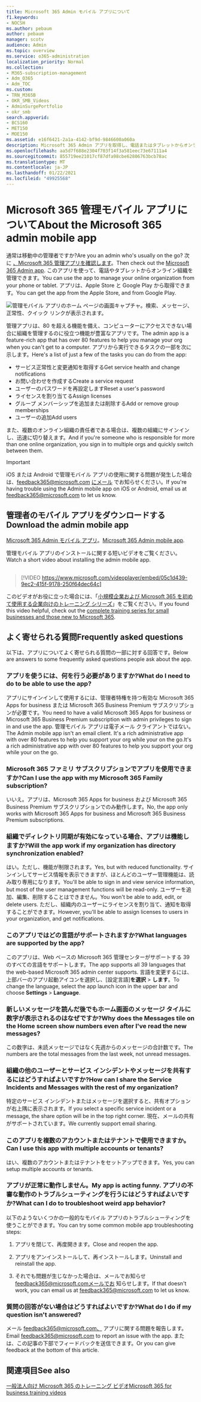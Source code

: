```yaml
---
title: Microsoft 365 Admin モバイル アプリについて
f1.keywords:
- NOCSH
ms.author: pebaum
author: pebaum
manager: scotv
audience: Admin
ms.topic: overview
ms.service: o365-administration
localization_priority: Normal
ms.collection:
- M365-subscription-management
- Adm_O365
- Adm_TOC
ms.custom:
- TRN_M365B
- OKR_SMB_Videos
- AdminSurgePortfolio
- okr_smb
search.appverid:
- BCS160
- MET150
- MOE150
ms.assetid: e16f6421-2a1a-4142-bf9d-9846600a060a
description: Microsoft 365 Admin アプリを取得し、電話またはタブレットからオンライン組織を管理する方法について説明します。
ms.openlocfilehash: aa5d7f688e2304f703f14f3a581eec73e67111a4
ms.sourcegitcommit: 855719ee21017cf87dfa98cbe62806763bcb78ac
ms.translationtype: MT
ms.contentlocale: ja-JP
ms.lasthandoff: 01/22/2021
ms.locfileid: "49925568"
---
```

# <a name="about-the-microsoft-365-admin-mobile-app"></a><span data-ttu-id="b8008-103">Microsoft 365 管理モバイル アプリについて</span><span class="sxs-lookup"><span data-stu-id="b8008-103">About the Microsoft 365 admin mobile app</span></span>

<span data-ttu-id="b8008-104">通常は移動中の管理者ですか?</span><span class="sxs-lookup"><span data-stu-id="b8008-104">Are you an admin who's usually on the go?</span></span> <span data-ttu-id="b8008-105">次に [、Microsoft 365 管理アプリを確認します](https://go.microsoft.com/fwlink/?LinkID=627216)。</span><span class="sxs-lookup"><span data-stu-id="b8008-105">Then check out the [Microsoft 365 Admin app](https://go.microsoft.com/fwlink/?LinkID=627216).</span></span> <span data-ttu-id="b8008-106">このアプリを使って、電話やタブレットからオンライン組織を管理できます。</span><span class="sxs-lookup"><span data-stu-id="b8008-106">You can use the app to manage your online organization from your phone or tablet.</span></span> <span data-ttu-id="b8008-107">アプリは、Apple Store と Google Play から取得できます。</span><span class="sxs-lookup"><span data-stu-id="b8008-107">You can get the app from the Apple Store, and from Google Play.</span></span> <br> 

![管理モバイル アプリのホーム ページの画面キャプチャ。検索、メッセージ、正常性、クイック リンクが表示されます。](../../media/admin-mobile-app-darkbg.png)

<span data-ttu-id="b8008-109">管理アプリは、80 を超える機能を備え、コンピューターにアクセスできない場合に組織を管理するのに役立つ機能が豊富なアプリです。</span><span class="sxs-lookup"><span data-stu-id="b8008-109">The admin app is a feature-rich app that has over 80 features to help you manage your org when you can't get to a computer.</span></span> <span data-ttu-id="b8008-110">アプリから実行できるタスクの一部を次に示します。</span><span class="sxs-lookup"><span data-stu-id="b8008-110">Here's a list of just a few of the tasks you can do from the app:</span></span>

- <span data-ttu-id="b8008-111">サービス正常性と変更通知を取得する</span><span class="sxs-lookup"><span data-stu-id="b8008-111">Get service health and change notifications</span></span>
- <span data-ttu-id="b8008-112">お問い合わせを作成する</span><span class="sxs-lookup"><span data-stu-id="b8008-112">Create a service request</span></span>
- <span data-ttu-id="b8008-113">ユーザーのパスワードを再設定します</span><span class="sxs-lookup"><span data-stu-id="b8008-113">Reset a user's password</span></span>
- <span data-ttu-id="b8008-114">ライセンスを割り当てる</span><span class="sxs-lookup"><span data-stu-id="b8008-114">Assign licenses</span></span>
- <span data-ttu-id="b8008-115">グループ メンバーシップを追加または削除する</span><span class="sxs-lookup"><span data-stu-id="b8008-115">Add or remove group memberships</span></span>
- <span data-ttu-id="b8008-116">ユーザーの追加</span><span class="sxs-lookup"><span data-stu-id="b8008-116">Add users</span></span> 

<span data-ttu-id="b8008-117">また、複数のオンライン組織の責任者である場合は、複数の組織にサインインし、迅速に切り替えます。</span><span class="sxs-lookup"><span data-stu-id="b8008-117">And if you're someone who is responsible for more than one online organization, you sign in to multiple orgs and quickly switch between them.</span></span> 
  
> [!IMPORTANT]
> <span data-ttu-id="b8008-118">iOS または Android で管理モバイル アプリの使用に関する問題が発生した場合は、feedback365@microsoft.com [にメール](mailto:feedback365@microsoft.com) でお知らせください。</span><span class="sxs-lookup"><span data-stu-id="b8008-118">If you're having trouble using the Admin mobile app on iOS or Android, email us at [feedback365@microsoft.com](mailto:feedback365@microsoft.com) to let us know.</span></span> 
  
## <a name="download-the-admin-mobile-app"></a><span data-ttu-id="b8008-119">管理者のモバイル アプリをダウンロードする</span><span class="sxs-lookup"><span data-stu-id="b8008-119">Download the admin mobile app</span></span>

<span data-ttu-id="b8008-120">[Microsoft 365 Admin モバイル アプリ](https://go.microsoft.com/fwlink/?LinkID=627216)。</span><span class="sxs-lookup"><span data-stu-id="b8008-120">[Microsoft 365 Admin mobile app](https://go.microsoft.com/fwlink/?LinkID=627216).</span></span>
  
<span data-ttu-id="b8008-121">管理モバイル アプリのインストールに関する短いビデオをご覧ください。</span><span class="sxs-lookup"><span data-stu-id="b8008-121">Watch a short video about installing the admin mobile app.</span></span><br><br>

> [!VIDEO https://www.microsoft.com/videoplayer/embed/05c1d439-9ec2-415f-9178-250f64dec64c] 

<span data-ttu-id="b8008-122">このビデオがお役に立った場合には、「[小規模企業および Microsoft 365 を初めて使用する企業向けのトレーニング シリーズ](https://support.microsoft.com/office/6ab4bbcd-79cf-4000-a0bd-d42ce4d12816)」をご覧ください。</span><span class="sxs-lookup"><span data-stu-id="b8008-122">If you found this video helpful, check out the [complete training series for small businesses and those new to Microsoft 365](https://support.microsoft.com/office/6ab4bbcd-79cf-4000-a0bd-d42ce4d12816).</span></span>

 
## <a name="frequently-asked-questions"></a><span data-ttu-id="b8008-123">よく寄せられる質問</span><span class="sxs-lookup"><span data-stu-id="b8008-123">Frequently asked questions</span></span>

<span data-ttu-id="b8008-124">以下は、アプリについてよく寄せられる質問の一部に対する回答です。</span><span class="sxs-lookup"><span data-stu-id="b8008-124">Below are answers to some frequently asked questions people ask about the app.</span></span>
  
### <a name="what-do-i-need-to-do-to-be-able-to-use-the-app"></a><span data-ttu-id="b8008-125">アプリを使うには、何を行う必要がありますか?</span><span class="sxs-lookup"><span data-stu-id="b8008-125">What do I need to do to be able to use the app?</span></span>

<span data-ttu-id="b8008-126">アプリにサインインして使用するには、管理者特権を持つ有効な Microsoft 365 Apps for business または Microsoft 365 Business Premium サブスクリプションが必要です。</span><span class="sxs-lookup"><span data-stu-id="b8008-126">You need to have a valid Microsoft 365 Apps for business or Microsoft 365 Business Premium subscription with admin privileges to sign in and use the app.</span></span> <span data-ttu-id="b8008-127">管理モバイル アプリは電子メール クライアントではない。</span><span class="sxs-lookup"><span data-stu-id="b8008-127">The Admin mobile app isn't an email client.</span></span> <span data-ttu-id="b8008-128">It's a rich administrative app with over 80 features to help you support your org while your on the go.</span><span class="sxs-lookup"><span data-stu-id="b8008-128">It's a rich administrative app with over 80 features to help you support your org while your on the go.</span></span>
  
### <a name="can-i-use-the-app-with-my-microsoft-365-family-subscription"></a><span data-ttu-id="b8008-129">Microsoft 365 ファミリ サブスクリプションでアプリを使用できますか?</span><span class="sxs-lookup"><span data-stu-id="b8008-129">Can I use the app with my Microsoft 365 Family subscription?</span></span>

<span data-ttu-id="b8008-130">いいえ。アプリは、Microsoft 365 Apps for business および Microsoft 365 Business Premium サブスクリプションでのみ動作します。</span><span class="sxs-lookup"><span data-stu-id="b8008-130">No, the app only works with Microsoft 365 Apps for business and Microsoft 365 Business Premium subscriptions.</span></span> 
  
### <a name="will-the-app-work-if-my-organization-has-directory-synchronization-enabled"></a><span data-ttu-id="b8008-131">組織でディレクトリ同期が有効になっている場合、アプリは機能しますか?</span><span class="sxs-lookup"><span data-stu-id="b8008-131">Will the app work if my organization has directory synchronization enabled?</span></span>

<span data-ttu-id="b8008-132">はい。ただし、機能が制限されます。</span><span class="sxs-lookup"><span data-stu-id="b8008-132">Yes, but with reduced functionality.</span></span> <span data-ttu-id="b8008-133">サインインしてサービス情報を表示できますが、ほとんどのユーザー管理機能は、読み取り専用になります。</span><span class="sxs-lookup"><span data-stu-id="b8008-133">You'll be able to sign in and view service information, but most of the user management functions will be read-only.</span></span> <span data-ttu-id="b8008-134">ユーザーを追加、編集、削除することはできません。</span><span class="sxs-lookup"><span data-stu-id="b8008-134">You won't be able to add, edit, or delete users.</span></span> <span data-ttu-id="b8008-135">ただし、組織内のユーザーにライセンスを割り当て、通知を取得することができます。</span><span class="sxs-lookup"><span data-stu-id="b8008-135">However, you'll be able to assign licenses to users in your organization, and get notifications.</span></span>
  
### <a name="what-languages-are-supported-by-the-app"></a><span data-ttu-id="b8008-136">このアプリではどの言語がサポートされますか?</span><span class="sxs-lookup"><span data-stu-id="b8008-136">What languages are supported by the app?</span></span>

<span data-ttu-id="b8008-137">このアプリは、Web ベースの Microsoft 365 管理センターがサポートする 39 のすべての言語をサポートします。</span><span class="sxs-lookup"><span data-stu-id="b8008-137">The app supports all 39 languages that the web-based Microsoft 365 admin center supports.</span></span> <span data-ttu-id="b8008-138">言語を変更するには、上部バーのアプリ起動アイコンを選択し、[設定言語]**を選択**  >  **します**。</span><span class="sxs-lookup"><span data-stu-id="b8008-138">To change the language, select the app launch icon in the upper bar and choose **Settings** > **Language**.</span></span>
  
### <a name="why-does-the-messages-tile-on-the-home-screen-show-numbers-even-after-ive-read-the-new-messages"></a><span data-ttu-id="b8008-139">新しいメッセージを読んだ後でもホーム画面のメッセージ タイルに数字が表示されるのはなぜですか?</span><span class="sxs-lookup"><span data-stu-id="b8008-139">Why does the Messages tile on the Home screen show numbers even after I've read the new messages?</span></span>

<span data-ttu-id="b8008-140">この数字は、未読メッセージではなく先週からのメッセージの合計数です。</span><span class="sxs-lookup"><span data-stu-id="b8008-140">The numbers are the total messages from the last week, not unread messages.</span></span>
  
### <a name="how-can-i-share-the-service-incidents-and-messages-with-the-rest-of-my-organization"></a><span data-ttu-id="b8008-141">組織の他のユーザーとサービス インシデントやメッセージを共有するにはどうすればよいですか?</span><span class="sxs-lookup"><span data-stu-id="b8008-141">How can I share the Service Incidents and Messages with the rest of my organization?</span></span>

<span data-ttu-id="b8008-142">特定のサービス インシデントまたはメッセージを選択すると、共有オプションが右上隅に表示されます。</span><span class="sxs-lookup"><span data-stu-id="b8008-142">If you select a specific service incident or a message, the share option will be in the top right corner.</span></span> <span data-ttu-id="b8008-143">現在、メールの共有がサポートされています。</span><span class="sxs-lookup"><span data-stu-id="b8008-143">We currently support email sharing.</span></span>
  
### <a name="can-i-use-this-app-with-multiple-accounts-or-tenants"></a><span data-ttu-id="b8008-144">このアプリを複数のアカウントまたはテナントで使用できますか。</span><span class="sxs-lookup"><span data-stu-id="b8008-144">Can I use this app with multiple accounts or tenants?</span></span>

<span data-ttu-id="b8008-145">はい、複数のアカウントまたはテナントをセットアップできます。</span><span class="sxs-lookup"><span data-stu-id="b8008-145">Yes, you can setup multiple accounts or tenants.</span></span>
  
### <a name="my-app-is-acting-funny-what-can-i-do-to-troubleshoot-weird-app-behavior"></a><span data-ttu-id="b8008-146">アプリが正常に動作しません。</span><span class="sxs-lookup"><span data-stu-id="b8008-146">My app is acting funny.</span></span> <span data-ttu-id="b8008-147">アプリの不審な動作のトラブルシューティングを行うにはどうすればよいですか?</span><span class="sxs-lookup"><span data-stu-id="b8008-147">What can I do to troubleshoot weird app behavior?</span></span>

<span data-ttu-id="b8008-148">以下のようないくつかの一般的なモバイル アプリのトラブルシューティングを使うことができます。</span><span class="sxs-lookup"><span data-stu-id="b8008-148">You can try some common mobile app troubleshooting steps:</span></span>
  
1. <span data-ttu-id="b8008-149">アプリを閉じて、再度開きます。</span><span class="sxs-lookup"><span data-stu-id="b8008-149">Close and reopen the app.</span></span>
    
2. <span data-ttu-id="b8008-150">アプリをアンインストールして、再インストールします。</span><span class="sxs-lookup"><span data-stu-id="b8008-150">Uninstall and reinstall the app.</span></span>

3. <span data-ttu-id="b8008-151">それでも問題が生じなかった場合は、メールでお知らせ [feedback365@microsoft.comメールでお](mailto:feedback365@microsoft.com) 知らせします。</span><span class="sxs-lookup"><span data-stu-id="b8008-151">If that doesn't work, you can email us at [feedback365@microsoft.com](mailto:feedback365@microsoft.com) to let us know.</span></span>
    
### <a name="what-do-i-do-if-my-question-isnt-answered"></a><span data-ttu-id="b8008-152">質問の回答がない場合はどうすればよいですか?</span><span class="sxs-lookup"><span data-stu-id="b8008-152">What do I do if my question isn't answered?</span></span>

<span data-ttu-id="b8008-153">メール [feedback365@microsoft.com、](mailto:feedback365@microsoft.com) アプリに関する問題を報告します。</span><span class="sxs-lookup"><span data-stu-id="b8008-153">Email [feedback365@microsoft.com](mailto:feedback365@microsoft.com) to report an issue with the app.</span></span> <span data-ttu-id="b8008-154">または、この記事の下部でフィードバックを送信できます。</span><span class="sxs-lookup"><span data-stu-id="b8008-154">Or you can give feedback at the bottom of this article.</span></span> 
  
## <a name="see-also"></a><span data-ttu-id="b8008-155">関連項目</span><span class="sxs-lookup"><span data-stu-id="b8008-155">See also</span></span>

[<span data-ttu-id="b8008-156">一般法人向け Microsoft 365 のトレーニング ビデオ</span><span class="sxs-lookup"><span data-stu-id="b8008-156">Microsoft 365 for business training videos</span></span>](https://support.microsoft.com/office/6ab4bbcd-79cf-4000-a0bd-d42ce4d12816)
